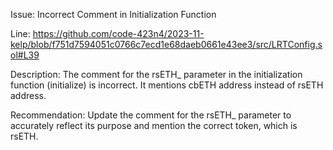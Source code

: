Issue: Incorrect Comment in Initialization Function

Line: https://github.com/code-423n4/2023-11-kelp/blob/f751d7594051c0766c7ecd1e68daeb0661e43ee3/src/LRTConfig.sol#L39

Description: The comment for the rsETH_ parameter in the initialization function (initialize) is incorrect. It mentions cbETH address instead of rsETH address.

Recommendation: Update the comment for the rsETH_ parameter to accurately reflect its purpose and mention the correct token, which is rsETH.




